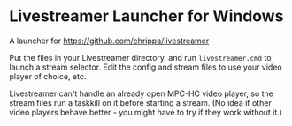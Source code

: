 # Livestreamer Launcher for Windows

A launcher for https://github.com/chrippa/livestreamer

Put the files in your Livestreamer directory, and run `livestreamer.cmd` to launch a stream selector.
Edit the config and stream files to use your video player of choice, etc.

Livestreamer can't handle an already open MPC-HC video player, so the stream files run a taskkill on it before starting a stream. (No idea if other video players behave better - you might have to try if they work without it.)
